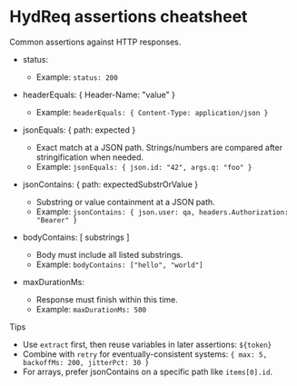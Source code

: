 # HydReq assertions cheatsheet

Common assertions against HTTP responses.

- status: <int>
  - Example: `status: 200`

- headerEquals: { Header-Name: "value" }
  - Example: `headerEquals: { Content-Type: application/json }`

- jsonEquals: { path: expected }
  - Exact match at a JSON path. Strings/numbers are compared after stringification when needed.
  - Example: `jsonEquals: { json.id: "42", args.q: "foo" }`

- jsonContains: { path: expectedSubstrOrValue }
  - Substring or value containment at a JSON path.
  - Example: `jsonContains: { json.user: qa, headers.Authorization: "Bearer" }`

- bodyContains: [ substrings ]
  - Body must include all listed substrings.
  - Example: `bodyContains: ["hello", "world"]`

- maxDurationMs: <int>
  - Response must finish within this time.
  - Example: `maxDurationMs: 500`

Tips
- Use `extract` first, then reuse variables in later assertions: `${token}`
- Combine with `retry` for eventually-consistent systems: `{ max: 5, backoffMs: 200, jitterPct: 30 }`
- For arrays, prefer jsonContains on a specific path like `items[0].id`.
